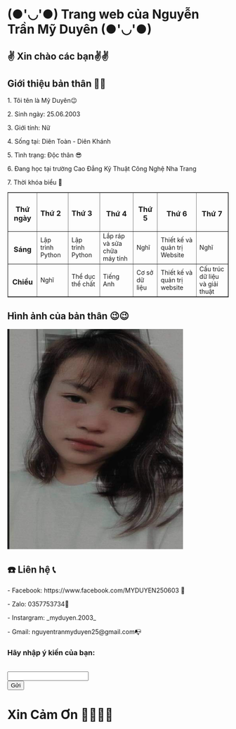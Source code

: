 
  <html>
  <head>
	       <h1> (●'◡'●) Trang web của Nguyễn Trần Mỹ Duyên (●'◡'●)</h1>
	  <meta charset="100">
	
</head>
<body>
	<h2>✌️ Xin chào các bạn✌️✌️ </h2>
        <h2>Giới thiệu bản thân 🙋‍♀️</h2>
             <p>1. Tôi tên là Mỹ Duyên😉 </p>
	     <p>2. Sinh ngày: 25.06.2003</p>
	     <p>3. Giới tính: Nữ</p>
	     <p>4. Sống tại: Diên Toàn - Diên Khánh</p>
	     <P>5. Tình trạng: Độc thân 😎</p>
	     <p>6. Đang học tại trường Cao Đẳng Kỹ Thuật Công Nghệ Nha Trang</p>
	     <p>7. Thời khóa biểu 🥱
	<table border = "1">
  <tr>
	  <th><h3>Thứ ngày</h3></th>
	  <td><h3>Thứ 2</h3></td>
    <td><h3>Thứ 3</h3></td>
    <th><h3>Thứ 4 </h3></th>
    <th><h3> Thứ 5</h3></th>
    <th><h3>Thứ 6 </h3></th>
    <th><h3>Thứ 7 </h3></th>
  </tr>
  <tr>
	  <th><h3>Sáng</h3></th>
    <td>Lập trình Python</td>
    <td>Lập trình Python</td>
    <td> Lắp ráp và sửa chữa máy tính</td>
    <td> Nghĩ</td>
    <td> Thiết kế và quản trị Website</td>
    <td> Nghĩ</td>
  </tr>
  <tr>
	  <th><h3>Chiều</h3></th>
    <td>Nghĩ</td>
    <td>Thể dục thể chất</td>
    <td> Tiếng Anh </td>
    <td> Cơ sở dữ liệu</td>
    <td> Thiết kế và quản trị website</td>
    <td> Cấu trúc dữ liệu và giải thuật</td>
  </tr>
  </table>
	<h2> Hình ảnh của bản thân 😉😉</h2>
             <img src="271652843_652429902446767_453189311942881898_n.jpg" width="400" height="500" />
        <h2> ☎️ Liên hệ 📞</h2>
		<p>- Facebook: https://www.facebook.com/MYDUYEN250603 📲 </p>
		<p>- Zalo: 0357753734📱</p>
		<p>-  Instargram: _myduyen.2003_ </p>
		<p>- Gmail: nguyentranmyduyen25@gmail.com📭 </p>
	<form action="http://xuanthulab.net" method="get">
		<label><h3>Hãy nhập ý kiến của bạn:</h3></label><br>
        <input name="name" type="text" value=""><br>
</form>
	<input type="submit" name="submit" value="Gửi" />
	<h1> Xin Cảm Ơn 🙇‍♀️🙇‍♀️</h1>
</body>
</html>
 
   
